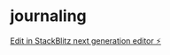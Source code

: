 # journaling

[Edit in StackBlitz next generation editor ⚡️](https://stackblitz.com/~/github.com/hjay3/journaling)